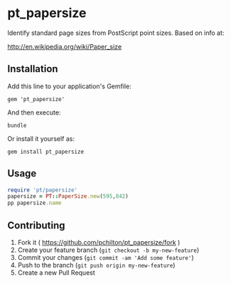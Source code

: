 # pt_papersize

Identify standard page sizes from PostScript point sizes. Based on info at:

http://en.wikipedia.org/wiki/Paper_size

## Installation

Add this line to your application's Gemfile:

  `gem 'pt_papersize'`

And then execute:

  `bundle`

Or install it yourself as:

  `gem install pt_papersize`

## Usage

```ruby
require 'pt/papersize'
papersize = PT::PaperSize.new(595,842)
pp papersize.name
```

## Contributing

1. Fork it ( https://github.com/pchilton/pt_papersize/fork )
2. Create your feature branch (`git checkout -b my-new-feature`)
3. Commit your changes (`git commit -am 'Add some feature'`)
4. Push to the branch (`git push origin my-new-feature`)
5. Create a new Pull Request
